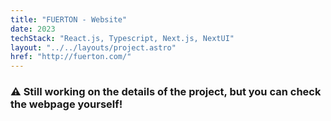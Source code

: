 ```yaml
---
title: "FUERTON - Website"
date: 2023
techStack: "React.js, Typescript, Next.js, NextUI"
layout: "../../layouts/project.astro"
href: "http://fuerton.com/"
---
```


### ⚠️ Still working on the details of the project, but you can check the webpage yourself!
